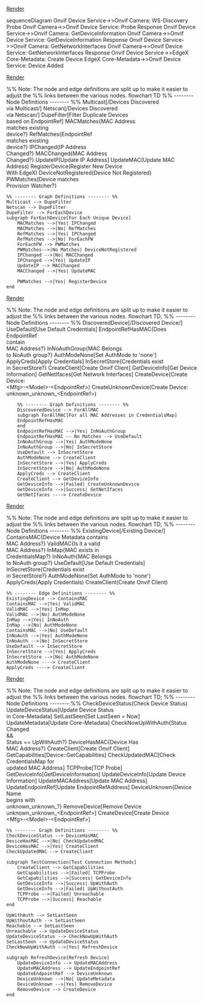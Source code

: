 [Render](../supplementary-info/auto-discovery.md#adding-the-devices-to-edgex)
<div class="mermaid">
sequenceDiagram
    Onvif Device Service->>Onvif Camera: WS-Discovery Probe
    Onvif Camera->>Onvif Device Service: Probe Response
    Onvif Device Service->>Onvif Camera: GetDeviceInformation
    Onvif Camera->>Onvif Device Service: GetDeviceInformation Response
    Onvif Device Service->>Onvif Camera: GetNetworkInterfaces
    Onvif Camera->>Onvif Device Service: GetNetworkInterfaces Response
    Onvif Device Service->>EdgeX Core-Metadata: Create Device
    EdgeX Core-Metadata->>Onvif Device Service: Device Added
</div>

[Render](../supplementary-info/auto-discovery.md#rediscovery)
<div class="mermaid">
%% Note: The node and edge definitions are split up to make it easier to adjust the
%% links between the various nodes.
flowchart TD
    %% -------- Node Definitions -------- %%
    Multicast[/Devices Discovered<br/>via Multicast/]
    Netscan[/Devices Discovered<br/>via Netscan/]
    DupeFilter[Filter Duplicate Devices<br/>based on EndpointRef]    
    MACMatches{MAC Address<br/>matches existing<br/>device?}
    RefMatches{EndpointRef<br/>matches existing<br/>device?}
    IPChanged{IP Address<br/>Changed?}
    MACChanged{MAC Address<br/>Changed?}
    UpdateIP[Update IP Address]
    UpdateMAC(Update MAC Address)
    RegisterDevice(Register New Device<br/>With EdgeX)
    DeviceNotRegistered(Device Not Registered)
    PWMatches{Device matches<br/>Provision Watcher?}
    
    %% -------- Graph Definitions -------- %%
    Multicast --> DupeFilter
    Netscan --> DupeFilter
    DupeFilter --> ForEachDevice
    subgraph ForEachDevice[For Each Unique Device]
        MACMatches -->|Yes| IPChanged
        MACMatches -->|No| RefMatches
        RefMatches -->|Yes| IPChanged
        RefMatches -->|No| ForEachPW
        ForEachPW --> PWMatches
        PWMatches-->|No Matches| DeviceNotRegistered
        IPChanged -->|No| MACChanged
        IPChanged -->|Yes| UpdateIP
        UpdateIP --> MACChanged
        MACChanged -->|Yes| UpdateMAC

        PWMatches -->|Yes| RegisterDevice
    end
</div>

[Render](./../supplementary-info/credentials.md#during-discovery)
<div class="mermaid">
    %% Note: The node and edge definitions are split up to make it easier to adjust the
    %% links between the various nodes.
    flowchart TD;   
        %% -------- Node Definitions -------- %%
        DiscoveredDevice[/Discovered Device/]
        UseDefault[Use Default Credentials]
        EndpointRefHasMAC{Does EndpointRef<br/>contain<br/>MAC Address?}
        InNoAuthGroup{MAC Belongs<br/>to NoAuth group?}
        AuthModeNone[Set AuthMode to 'none']
        ApplyCreds[Apply Credentials]
        InSecretStore{Credentials exist<br/>in SecretStore?}
        CreateClient[Create Onvif Client]
        GetDeviceInfo[Get Device Information]
        GetNetIfaces[Get Network Interfaces]
        CreateDevice(Create Device:<br/>&ltMfg&gt-&ltModel&gt-&ltEndpointRef&gt)
        CreateUnknownDevice(Create Device:<br/>unknown_unknown_&ltEndpointRef&gt)

        %% -------- Graph Definitions -------- %%
        DiscoveredDevice --> ForAllMAC
        subgraph ForAllMAC[For all MAC Addresses in CredentialsMap]
        EndpointRefHasMAC
        end
        EndpointRefHasMAC -->|Yes| InNoAuthGroup
        EndpointRefHasMAC -- No Matches --> UseDefault
        InNoAuthGroup -->|Yes| AuthModeNone
        InNoAuthGroup -->|No| InSecretStore
        UseDefault --> InSecretStore
        AuthModeNone --> CreateClient
        InSecretStore -->|Yes| ApplyCreds
        InSecretStore -->|No| AuthModeNone
        ApplyCreds --> CreateClient
        CreateClient --> GetDeviceInfo
        GetDeviceInfo -->|Failed| CreateUnknownDevice
        GetDeviceInfo -->|Success| GetNetIfaces
        GetNetIfaces ----> CreateDevice
</div>

[Render](../supplementary-info/credentials.md#connecting-to-existing-devices)
<div class="mermaid">
%% Note: The node and edge definitions are split up to make it easier to adjust the
%% links between the various nodes.
flowchart TD;
    %% -------- Node Definitions -------- %%
    ExistingDevice[/Existing Device/]
    ContainsMAC{Device Metadata contains<br/>MAC Address?}
    ValidMAC{Is it a valid<br/>MAC Address?}
    InMap{MAC exists in<br/>CredentialsMap?}
    InNoAuth{MAC Belongs<br/>to NoAuth group?}
    UseDefault[Use Default Credentials]
    InSecretStore{Credentials exist<br/>in SecretStore?}
    AuthModeNone(Set AuthMode to 'none')
    ApplyCreds(Apply Credentials)
    CreateClient(Create Onvif Client)

    %% -------- Edge Definitions -------- %%
    ExistingDevice --> ContainsMAC
    ContainsMAC -->|Yes| ValidMAC
    ValidMAC -->|Yes| InMap
    ValidMAC -->|No| AuthModeNone
    InMap -->|Yes| InNoAuth
    InMap -->|No| AuthModeNone
    ContainsMAC -->|No| UseDefault
    InNoAuth -->|Yes| AuthModeNone
    InNoAuth -->|No| InSecretStore
    UseDefault --> InSecretStore
    InSecretStore -->|Yes| ApplyCreds
    InSecretStore -->|No| AuthModeNone
    AuthModeNone ----> CreateClient
    ApplyCreds ----> CreateClient
</div>

[Render](../supplementary-info/device-status.md#status-check-flow-for-each-device)
<div class="mermaid">
%% Note: The node and edge definitions are split up to make it easier to adjust the
%% links between the various nodes.
flowchart TD;
    %% -------- Node Definitions -------- %%
    CheckDeviceStatus(Check Device Status)
    UpdateDeviceStatus[Update Device Status<br/>in Core-Metadata]
    SetLastSeen[Set LastSeen = Now]
    UpdateMetadata[Update Core-Metadata]
    CheckNowUpWithAuth{Status Changed<br/>&&<br/>Status == UpWithAuth?}
    DeviceHasMAC{Device Has<br/>MAC Address?}
    CreateClient[Create Onvif Client]
    GetCapabilities[Device::GetCapabilities]
    CheckUpdatedMAC[Check CredentialsMap for<br/>updated MAC Address]
    TCPProbe[TCP Probe]
    GetDeviceInfo[GetDeviceInformation]
    UpdateDeviceInfo[Update Device Information]
    UpdateMACAddress[Update MAC Address]
    UpdateEndpointRef[Update EndpointRefAddress]
    DeviceUnknown{Device Name<br/>begins with<br/>unknown_unknown_?}
    RemoveDevice[Remove Device<br/>unknown_unknown_&ltEndpointRef&gt]
    CreateDevice[Create Device<br/>&ltMfg&gt-&ltModel&gt-&ltEndpointRef&gt]
    
    %% -------- Graph Definitions -------- %%
    CheckDeviceStatus --> DeviceHasMAC
    DeviceHasMAC -->|No| CheckUpdatedMAC
    DeviceHasMAC -->|Yes| CreateClient
    CheckUpdatedMAC --> CreateClient
    
    subgraph TestConnection[Test Connection Methods]
        CreateClient --> GetCapabilities
        GetCapabilities -->|Failed| TCPProbe
        GetCapabilities -->|Success| GetDeviceInfo
        GetDeviceInfo -->|Success| UpWithAuth
        GetDeviceInfo -->|Failed| UpWithoutAuth
        TCPProbe -->|Failed| Unreachable
        TCPProbe -->|Success| Reachable
    end
    
    UpWithAuth --> SetLastSeen
    UpWithoutAuth --> SetLastSeen
    Reachable --> SetLastSeen
    Unreachable --> UpdateDeviceStatus
    UpdateDeviceStatus --> CheckNowUpWithAuth
    SetLastSeen --> UpdateDeviceStatus
    CheckNowUpWithAuth -->|Yes| RefreshDevice
    
    subgraph RefreshDevice[Refresh Device]
        UpdateDeviceInfo --> UpdateMACAddress
        UpdateMACAddress --> UpdateEndpointRef
        UpdateEndpointRef --> DeviceUnknown
        DeviceUnknown -->|No| UpdateMetadata
        DeviceUnknown -->|Yes| RemoveDevice
        RemoveDevice --> CreateDevice
    end
</div>
